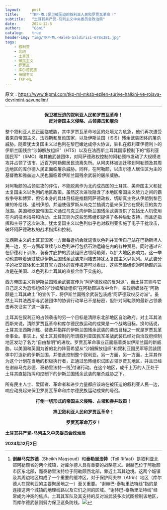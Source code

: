 ```yaml
---
layout:     post
title:     "TKP-ML:保卫被压迫的叙利亚人民和罗贾瓦革命！"
subtitle:   "土耳其共产党-马列主义中央委员会政治局"
date:       2024-12-5
author:     "Comi"
catalog:    true
header-img: "img/TKP-ML-Haleb-Saldirisi-678x381.jpg"
tags:
    - 叙利亚
    - 北约
    - 土耳其
    - 殖民主义
    - 罗贾瓦
    - 库尔德民族
    - 帝国主义
    - TKP-ML
---
```


原文：https://www.tkpml.com/tkp-ml-mksb-ezilen-suriye-halkini-ve-rojava-devrimini-savunalim/

---

<h4 style="text-align: center; margin: 0.1;">保卫被压迫的叙利亚人民和罗贾瓦革命！</h4>
<h4 style="text-align: center; margin: 0.1;">反对帝国主义侵略、占领袭击和屠杀</h4>


整个叙利亚人民正面临威胁，其中罗贾瓦革命地区的处境尤为危急，他们再次遭受着来自帝国主义、法西斯和反动国家，以及伊斯兰国（ISIS）残余武装团体的屠杀威胁。随着犹太复国主义以色列在黎巴嫩达成停火协议，驻扎在叙利亚伊德利卜的伊斯兰国残余“沙姆解放组织”（HTS）以及在法西斯土耳其国家控制下的“叙利亚国民军”（SMO）和其他武装团体，对阿萨德政权控制的阿勒颇市发动了大规模进攻并占领了该市。近百万阿勒颇居民流离失所。从阿夫林被迫迁移到阿勒颇及其周边地区的库尔德人民正面临屠杀威胁。同样，在阿勒颇，以库尔德人居住区为主的基督教和雅兹迪人民也面临着伊斯兰国残余武装的屠杀威胁。

对阿勒颇的占领进攻的评估，不能脱离作为北约成员国的土耳其、美帝国主义和犹太复国主义以色列的地区政策。虽然这次进攻隐含了本地区帝国主义势力之间的霸权争夺和博弈，但它本身的具体目标是推翻阿萨德政权、切断真主党从伊朗到黎巴嫩的补给线、遏制伊朗，并迫使俄罗斯从乌克兰抽调力量来保卫它在叙利亚的势力范围。美国和欧盟帝国主义通过乌克兰向伊斯兰国残余武装提供了包括无人机使用在内的技术指导和协助。土耳其则为这些恐怖组织提供了各种后勤支持，而且还指挥和主导了这次进攻。犹太复国主义以色列似乎也对叙利亚实施了电子干扰攻击，破坏阿萨德政权的战术指挥和控制。

法西斯主义的土耳其国家一方面每逢机会就谴责以色列并宣传自己站在巴勒斯坦人民一边，另一方面却继续与以色列进行包括石油运输在内的各种贸易，同时通过它在伊德利卜训练、装备并庇护的武装组织占领阿勒颇，以扩大地区影响力。这一举动也意味着通过放纵伊斯兰国残余武装来间接支持犹太复国主义以色列。从武装分子的社交媒体和土耳其官方媒体的宣传报道可以看出，这些恐怖组织对阿勒颇的进攻是在美国、以色列和土耳其的直接合作下实施的。

西方帝国主义将伊斯兰国残余武装宣传为“阿萨德政权的反对派”，而土耳其则与它自己定义为恐怖组织的“沙姆解放组织”在阿勒颇进攻中合作。亲政府媒体在“阿勒颇是土耳其故土”的宣传下，将伊斯兰国残余武装包装成“阿萨德政权反对派”。虽然土耳其法西斯与武装团体的协调行动早已不是秘密，但针对阿勒颇的最新占领袭击再次证实了这一事实。

土耳其在叙利亚的占领袭击的另一个目标是清除东北部地区自治政府。对土耳其法西斯来说，清除罗贾瓦革命和库尔德民族运动的成果是一个战略目标。换句话说，土耳其法西斯训练、装备并指挥的伊斯兰国残余武装的袭击目标之一就是罗贾瓦革命事业。事实上，受土耳其控制的所谓叙利亚国民军圣战武装已经对自治政府控制地区发动了名为“自由黎明”的进攻。罗贾瓦革命事业正面临着类似伊斯兰国的新威胁。以美国和英国为首的北约阵营希望从“沙姆解放组织”和叙利亚国民军等武装团体中打造新的伊斯兰国，并借此控制整个叙利亚。另一方面，另一方面，土耳其作为这个计划在当地的积极执行者，正通过恐怖组织试图占领罗贾瓦地区，并且已经在谢赫马克苏德、泰勒里法特一线[^1]付诸行动。在这个地区，成千上万的人正处于土耳其直接指挥和控制下的伊斯兰国残余武装的屠杀威胁之下。

所有民主人士、爱国者、革命者和进步力量都应该站在被压迫的叙利亚人民一边，响应动员起来保卫罗贾瓦革命和库尔德民族运动成果的号召。

<p style="text-align: center;"><strong>打倒一切形式的帝国主义侵略、占领和吞并政策！</strong></p>

<p style="text-align: center;"><strong>捍卫叙利亚人民和罗贾瓦革命！</strong></p>

<p style="text-align: center;"><strong>罗贾瓦革命万岁！</strong></p>



**土耳其共产党-马列主义中央委员会政治局**

**2024年12月2日**



[^1]: **谢赫马克苏德**（Sheikh Maqsoud）和**泰勒里法特**（Tell Rifaat）是叙利亚北部阿勒颇省的两个城镇，对库尔德人具有重要的战略意义。谢赫巴位于阿勒颇市区东北部，而泰勒里法特位于阿勒颇西北部，靠近土耳其边境。这两个城镇及其周边地区构成了一个重要的缓冲区，对于保护阿夫林（Afrin）地区（库尔德人在叙利亚的主要聚居地之一）至关重要。“谢赫巴-泰勒里法特线”指的是连接这两个城镇的地理线路以及它们之间的区域。“谢赫巴-泰勒里法特线”经常成为冲突的焦点。土耳其军队及其支持的反对派武装多次试图控制该地区，而库尔德武装则努力保卫这条防线。![](https://codeberg.org/comi/PostIMG/raw/commit/ae600e0bcbee8fdd4fe08f4d37c439b537aff113/IMGs/post24125.png)